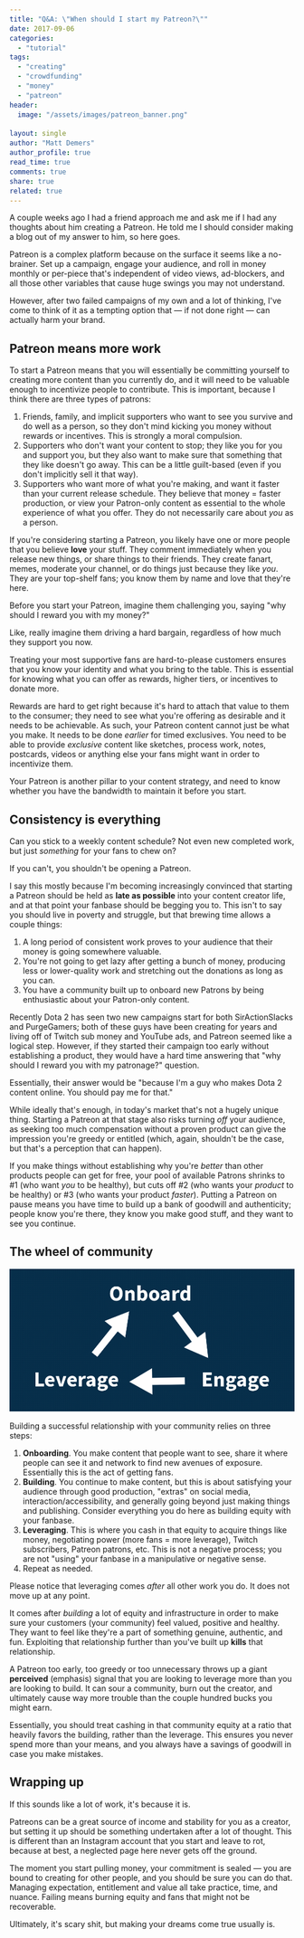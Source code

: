 ```yaml
---
title: "Q&A: \"When should I start my Patreon?\""
date: 2017-09-06
categories: 
  - "tutorial"
tags: 
  - "creating"
  - "crowdfunding"
  - "money"
  - "patreon"
header:
  image: "/assets/images/patreon_banner.png"

layout: single
author: "Matt Demers"
author_profile: true
read_time: true
comments: true
share: true
related: true
---
```


A couple weeks ago I had a friend approach me and ask me if I had any thoughts about him creating a Patreon. He told me I should consider making a blog out of my answer to him, so here goes.

Patreon is a complex platform because on the surface it seems like a no-brainer. Set up a campaign, engage your audience, and roll in money monthly or per-piece that's independent of video views, ad-blockers, and all those other variables that cause huge swings you may not understand.

However, after two failed campaigns of my own and a lot of thinking, I've come to think of it as a tempting option that — if not done right — can actually harm your brand.

## Patreon means more work

To start a Patreon means that you will essentially be committing yourself to creating more content than you currently do, and it will need to be valuable enough to incentivize people to contribute. This is important, because I think there are three types of patrons:

1. Friends, family, and implicit supporters who want to see you survive and do well as a person, so they don't mind kicking you money without rewards or incentives. This is strongly a moral compulsion.
2. Supporters who don't want your content to stop; they like you for you and support you, but they also want to make sure that something that they like doesn't go away. This can be a little guilt-based (even if you don't implicitly sell it that way).
3. Supporters who want more of what you're making, and want it faster than your current release schedule. They believe that money = faster production, or view your Patron-only content as essential to the whole experience of what you offer. They do not necessarily care about _you_ as a person.

If you're considering starting a Patreon, you likely have one or more people that you believe **love** your stuff. They comment immediately when you release new things, or share things to their friends. They create fanart, memes, moderate your channel, or do things just because they like _you_. They are your top-shelf fans; you know them by name and love that they're here.

Before you start your Patreon, imagine them challenging you, saying "why should I reward you with my money?"

Like, really imagine them driving a hard bargain, regardless of how much they support you now.

Treating your most supportive fans are hard-to-please customers ensures that you know your identity and what you bring to the table. This is essential for knowing what you can offer as rewards, higher tiers, or incentives to donate more.

Rewards are hard to get right because it's hard to attach that value to them to the consumer; they need to see what you're offering as desirable and it needs to be achievable. As such, your Patreon content cannot just be what you make. It needs to be done _earlier_ for timed exclusives. You need to be able to provide _exclusive_ content like sketches, process work, notes, postcards, videos or anything else your fans might want in order to incentivize them.

Your Patreon is another pillar to your content strategy, and need to know whether you have the bandwidth to maintain it before you start.

## Consistency is everything

Can you stick to a weekly content schedule? Not even new completed work, but just _something_ for your fans to chew on?

If you can't, you shouldn't be opening a Patreon.

I say this mostly because I'm becoming increasingly convinced that starting a Patreon should be held as **late as possible** into your content creator life, and at that point your fanbase should be begging you to. This isn't to say you should live in poverty and struggle, but that brewing time allows a couple things:

1. A long period of consistent work proves to your audience that their money is going somewhere valuable.
2. You're not going to get lazy after getting a bunch of money, producing less or lower-quality work and stretching out the donations as long as you can.
3. You have a community built up to onboard new Patrons by being enthusiastic about your Patron-only content.

Recently Dota 2 has seen two new campaigns start for both SirActionSlacks and PurgeGamers; both of these guys have been creating for years and living off of Twitch sub money and YouTube ads, and Patreon seemed like a logical step. However, if they started their campaign too early without establishing a product, they would have a hard time answering that "why should I reward you with my patronage?" question.

Essentially, their answer would be "because I'm a guy who makes Dota 2 content online. You should pay me for that."

While ideally that's enough, in today's market that's not a hugely unique thing. Starting a Patreon at that stage also risks turning _off_ your audience, as seeking too much compensation without a proven product can give the impression you're greedy or entitled (which, again, shouldn't be the case, but that's a perception that can happen).

If you make things without establishing why you're _better_ than other products people can get for free, your pool of available Patrons shrinks to #1 (who want _you_ to be healthy), but cuts off #2 (who wants your _product_ to be healthy) or #3 (who wants your product _faster_). Putting a Patreon on pause means you have time to build up a bank of goodwill and authenticity; people know you're there, they know you make good stuff, and they want to see you continue.

## The wheel of community

![](/assets/images/cycle_engagement.png)

Building a successful relationship with your community relies on three steps:

1. **Onboarding**. You make content that people want to see, share it where people can see it and network to find new avenues of exposure. Essentially this is the act of getting fans.
2. **Building**. You continue to make content, but this is about satisfying your audience through good production, "extras" on social media, interaction/accessibility, and generally going beyond just making things and publishing. Consider everything you do here as building equity with your fanbase.
3. **Leveraging**. This is where you cash in that equity to acquire things like money, negotiating power (more fans = more leverage), Twitch subscribers, Patreon patrons, etc. This is not a negative process; you are not "using" your fanbase in a manipulative or negative sense.
4. Repeat as needed.

Please notice that leveraging comes _after_ all other work you do. It does not move up at any point.

It comes after _building_ a lot of equity and infrastructure in order to make sure your customers (your community) feel valued, positive and healthy. They want to feel like they're a part of something genuine, authentic, and fun. Exploiting that relationship further than you've built up **kills** that relationship.

A Patreon too early, too greedy or too unnecessary throws up a giant **perceived** (emphasis) signal that you are looking to leverage more than you are looking to build. It can sour a community, burn out the creator, and ultimately cause way more trouble than the couple hundred bucks you might earn.

Essentially, you should treat cashing in that community equity at a ratio that heavily favors the building, rather than the leverage. This ensures you never spend more than your means, and you always have a savings of goodwill in case you make mistakes.

## Wrapping up

If this sounds like a lot of work, it's because it is.

Patreons can be a great source of income and stability for you as a creator, but setting it up should be something undertaken after a lot of thought. This is different than an Instagram account that you start and leave to rot, because at best, a neglected page here never gets off the ground.

The moment you start pulling money, your commitment is sealed — you are bound to creating for other people, and you should be sure you can do that. Managing expectation, entitlement and value all take practice, time, and nuance. Failing means burning equity and fans that might not be recoverable.

Ultimately, it's scary shit, but making your dreams come true usually is.
